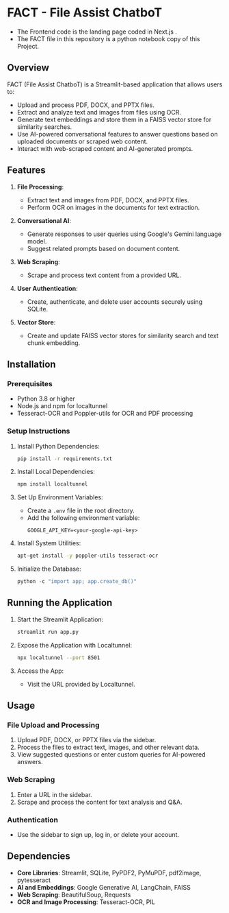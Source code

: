 # FACT - File Assist ChatboT

- The Frontend code is the landing page coded in Next.js . 
- The FACT file in this repository is a python notebook copy of this Project.

## Overview
FACT (File Assist ChatboT) is a Streamlit-based application that allows users to:
- Upload and process PDF, DOCX, and PPTX files.
- Extract and analyze text and images from files using OCR.
- Generate text embeddings and store them in a FAISS vector store for similarity searches.
- Use AI-powered conversational features to answer questions based on uploaded documents or scraped web content.
- Interact with web-scraped content and AI-generated prompts.

## Features
1. **File Processing**:  
   - Extract text and images from PDF, DOCX, and PPTX files.
   - Perform OCR on images in the documents for text extraction.

2. **Conversational AI**:  
   - Generate responses to user queries using Google's Gemini language model.
   - Suggest related prompts based on document content.

3. **Web Scraping**:  
   - Scrape and process text content from a provided URL.

4. **User Authentication**:  
   - Create, authenticate, and delete user accounts securely using SQLite.

5. **Vector Store**:  
   - Create and update FAISS vector stores for similarity search and text chunk embedding.

## Installation

### Prerequisites
- Python 3.8 or higher
- Node.js and npm for localtunnel
- Tesseract-OCR and Poppler-utils for OCR and PDF processing

### Setup Instructions
1. Install Python Dependencies:
   ```bash
   pip install -r requirements.txt
   ```

2. Install Local Dependencies:
   ```bash
   npm install localtunnel
   ```

3. Set Up Environment Variables:
   - Create a `.env` file in the root directory.
   - Add the following environment variable:
     ```
     GOOGLE_API_KEY=<your-google-api-key>
     ```

4. Install System Utilities:
   ```bash
   apt-get install -y poppler-utils tesseract-ocr
   ```

5. Initialize the Database:
   ```python
   python -c "import app; app.create_db()"
   ```

## Running the Application

1. Start the Streamlit Application:
   ```bash
   streamlit run app.py
   ```

2. Expose the Application with Localtunnel:
   ```bash
   npx localtunnel --port 8501
   ```

3. Access the App:
   - Visit the URL provided by Localtunnel.

## Usage
### File Upload and Processing
1. Upload PDF, DOCX, or PPTX files via the sidebar.
2. Process the files to extract text, images, and other relevant data.
3. View suggested questions or enter custom queries for AI-powered answers.

### Web Scraping
1. Enter a URL in the sidebar.
2. Scrape and process the content for text analysis and Q&A.

### Authentication
- Use the sidebar to sign up, log in, or delete your account.

## Dependencies
- **Core Libraries**: Streamlit, SQLite, PyPDF2, PyMuPDF, pdf2image, pytesseract
- **AI and Embeddings**: Google Generative AI, LangChain, FAISS
- **Web Scraping**: BeautifulSoup, Requests
- **OCR and Image Processing**: Tesseract-OCR, PIL


```

